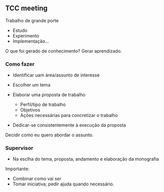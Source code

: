## TCC meeting

Trabalho de grande porte
- Estudo
- Experimento
- Implementação...

O que foi gerado de conhecimento? Gerar aprendizado.

### Como fazer

- Identificar uam área/assunto de interesse
- Escolher um tema
- Elaborar uma proposta de trabalho
	- Perfil/tipo de trabalho
	- Objetivos
	- Ações necessárias para concretizar o trabalho

- Dedicar-se consistentemente à execução da proposta

Decidir como eu quero abordar o assunto.

### Supervisor
- Na esclha do tema, proposta, andamento e elaboração da monografia

Importante:
- Combinar como vai ser
- Tomar iniciativa; pedir ajuda quando necessário.